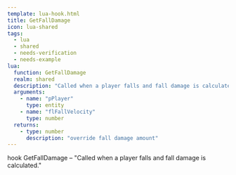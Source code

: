 ```yaml
---
template: lua-hook.html
title: GetFallDamage
icon: lua-shared
tags:
  - lua
  - shared
  - needs-verification
  - needs-example
lua:
  function: GetFallDamage
  realm: shared
  description: "Called when a player falls and fall damage is calculated."
  arguments:
    - name: "pPlayer"
      type: entity
    - name: "flFallVelocity"
      type: number
  returns:
    - type: number
      description: "override fall damage amount"
---
```


<div class="lua__search__keywords">
hook GetFallDamage &#x2013; "Called when a player falls and fall damage is calculated."
</div>
